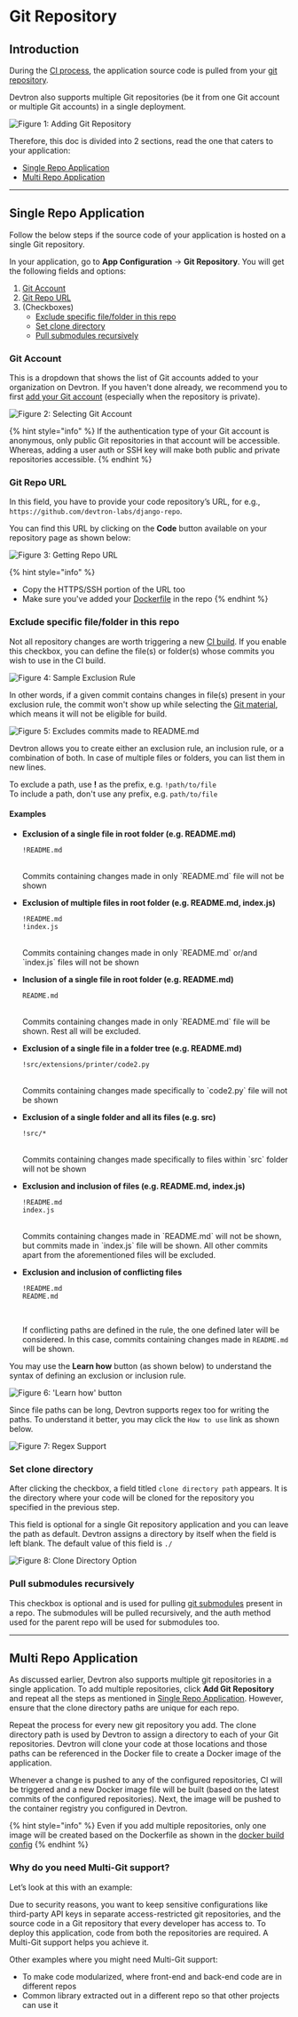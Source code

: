 # Git Repository

## Introduction

During the [CI process](../deploying-application/triggering-ci), the application source code is pulled from your [git repository](../../reference/glossary#repo). 

Devtron also supports multiple Git repositories (be it from one Git account or multiple Git accounts) in a single deployment.

![Figure 1: Adding Git Repository](https://devtron-public-asset.s3.us-east-2.amazonaws.com/images/creating-application/git-material/add-git-repo.jpg)

Therefore, this doc is divided into 2 sections, read the one that caters to your application:
* [Single Repo Application](#single-repo-application)
* [Multi Repo Application](#multi-repo-application)

---

## Single Repo Application

Follow the below steps if the source code of your application is hosted on a single Git repository.

In your application, go to **App Configuration** → **Git Repository**. You will get the following fields and options:

1. [Git Account](#git-account)
2. [Git Repo URL](#git-repo-url)
3. (Checkboxes)
    * [Exclude specific file/folder in this repo](#exclude-specific-filefolder-in-this-repo)
    * [Set clone directory](#set-clone-directory)
    * [Pull submodules recursively](#pull-submodules-recursively)

### Git Account

This is a dropdown that shows the list of Git accounts added to your organization on Devtron. If you haven't done already, we recommend you to first [add your Git account](../global-configurations/git-accounts) (especially when the repository is private).

![Figure 2: Selecting Git Account](https://devtron-public-asset.s3.us-east-2.amazonaws.com/images/creating-application/git-material/select-git-account.jpg)

{% hint style="info" %}
If the authentication type of your Git account is anonymous, only public Git repositories in that account will be accessible. Whereas, adding a user auth or SSH key will make both public and private repositories accessible.
{% endhint %}


### Git Repo URL

In this field, you have to provide your code repository’s URL, for e.g., `https://github.com/devtron-labs/django-repo`.

You can find this URL by clicking on the **Code** button available on your repository page as shown below:

![Figure 3: Getting Repo URL](https://devtron-public-asset.s3.us-east-2.amazonaws.com/images/creating-application/git-material/repo-url.jpg)

{% hint style="info" %}
* Copy the HTTPS/SSH portion of the URL too
* Make sure you've added your [Dockerfile](https://docs.docker.com/engine/reference/builder/) in the repo
{% endhint %}


### Exclude specific file/folder in this repo

Not all repository changes are worth triggering a new [CI build](../deploying-application/triggering-ci). If you enable this checkbox, you can define the file(s) or folder(s) whose commits you wish to use in the CI build.

![Figure 4: Sample Exclusion Rule](https://devtron-public-asset.s3.us-east-2.amazonaws.com/images/creating-application/git-material/sample1.jpg)

In other words, if a given commit contains changes in file(s) present in your exclusion rule, the commit won't show up while selecting the [Git material](../../reference/glossary#material), which means it will not be eligible for build.

![Figure 5: Excludes commits made to README.md](https://devtron-public-asset.s3.us-east-2.amazonaws.com/images/creating-application/git-material/excluded-commit.jpg)

Devtron allows you to create either an exclusion rule, an inclusion rule, or a combination of both. In case of multiple files or folders, you can list them in new lines. 

To exclude a path, use **!** as the prefix, e.g. `!path/to/file` <br />
To include a path, don't use any prefix, e.g. `path/to/file`


#### Examples

* **Exclusion of a single file in root folder (e.g. README.md)** <br />

    ```
    !README.md
    ```
    <br />
    Commits containing changes made in only `README.md` file will not be shown <br />

* **Exclusion of multiple files in root folder (e.g. README.md, index.js)** <br />

    ```
    !README.md
    !index.js
    ```
    <br />
    Commits containing changes made in only `README.md` or/and `index.js` files will not be shown <br />

* **Inclusion of a single file in root folder (e.g. README.md)** <br />

    ```
    README.md
    ```
    <br />
    Commits containing changes made in only `README.md` file will be shown. Rest all will be excluded.<br />

* **Exclusion of a single file in a folder tree (e.g. README.md)** <br />

    ```
    !src/extensions/printer/code2.py
    ```
    <br />
    Commits containing changes made specifically to `code2.py` file will not be shown <br />

* **Exclusion of a single folder and all its files (e.g. src)** <br />

    ```
    !src/*
    ```

    <br />
    Commits containing changes made specifically to files within `src` folder will not be shown <br />

* **Exclusion and inclusion of files (e.g. README.md, index.js)** <br />

    ```
    !README.md
    index.js
    ```
    <br />
    Commits containing changes made in `README.md` will not be shown, but commits made in `index.js` file will be shown. All other commits apart from the aforementioned files will be excluded. <br />

* **Exclusion and inclusion of conflicting files** <br />

    ```
    !README.md
    README.md
    ```
    <br />

    If conflicting paths are defined in the rule, the one defined later will be considered. In this case, commits containing changes made in `README.md` will be shown.<br />

You may use the **Learn how** button (as shown below) to understand the syntax of defining an exclusion or inclusion rule.

![Figure 6: 'Learn how' button](https://devtron-public-asset.s3.us-east-2.amazonaws.com/images/creating-application/git-material/rules.jpg)

Since file paths can be long, Devtron supports regex too for writing the paths. To understand it better, you may click the `How to use` link as shown below.

![Figure 7: Regex Support](https://devtron-public-asset.s3.us-east-2.amazonaws.com/images/creating-application/git-material/regex-help.jpg)


### Set clone directory

After clicking the checkbox, a field titled `clone directory path` appears. It is the directory where your code will be cloned for the repository you specified in the previous step.

This field is optional for a single Git repository application and you can leave the path as default. Devtron assigns a directory by itself when the field is left blank. The default value of this field is `./`

![Figure 8: Clone Directory Option](https://devtron-public-asset.s3.us-east-2.amazonaws.com/images/creating-application/git-material/clone-directory.jpg)


### Pull submodules recursively

This checkbox is optional and is used for pulling [git submodules](https://git-scm.com/book/en/v2/Git-Tools-Submodules) present in a repo. The submodules will be pulled recursively, and the auth method used for the parent repo will be used for submodules too.

---

## Multi Repo Application

As discussed earlier, Devtron also supports multiple git repositories in a single application. To add multiple repositories, click **Add Git Repository** and repeat all the steps as mentioned in [Single Repo Application](#single-repo-application). However, ensure that the clone directory paths are unique for each repo. 

Repeat the process for every new git repository you add. The clone directory path is used by Devtron to assign a directory to each of your Git repositories. Devtron will clone your code at those locations and those paths can be referenced in the Docker file to create a Docker image of the application.

Whenever a change is pushed to any of the configured repositories, CI will be triggered and a new Docker image file will be built (based on the latest commits of the configured repositories). Next, the image will be pushed to the container registry you configured in Devtron.

{% hint style="info" %}
Even if you add multiple repositories, only one image will be created based on the Dockerfile as shown in the [docker build config](docker-build-configuration.md)
{% endhint %}

### Why do you need Multi-Git support?

Let’s look at this with an example:

Due to security reasons, you want to keep sensitive configurations like third-party API keys in separate access-restricted git repositories, and the source code in a Git repository that every developer has access to. To deploy this application, code from both the repositories are required. A Multi-Git support helps you achieve it.

Other examples where you might need Multi-Git support:

* To make code modularized, where front-end and back-end code are in different repos
* Common library extracted out in a different repo so that other projects can use it